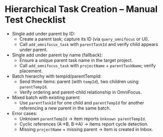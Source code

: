 # Hierarchical Task Creation – Manual Test Checklist

- Single add under parent by ID:
  - Create a parent task; capture its ID (via `query_omnifocus` or UI).
  - Call `add_omnifocus_task` with `parentTaskId` and verify child appears under parent.
- Single add under parent by name (fallback):
  - Ensure a unique parent task name in the target project.
  - Call `add_omnifocus_task` with `projectName` + `parentTaskName`; verify placement.
- Batch hierarchy with tempId/parentTempId:
  - Send three items: parent (with `tempId`), two children using `parentTempId`.
  - Verify ordering and parent-child relationship in OmniFocus.
- Mixed batch with existing parent:
  - Use `parentTaskId` for one child and `parentTempId` for another referencing a new parent in the same batch.
- Error cases:
  - Unknown `parentTempId` → item reports `Unknown parentTempId`.
  - Cyclic references (A->B, B->A) → items report cycle detection.
  - Missing `projectName` + missing parent → item is created in Inbox.

